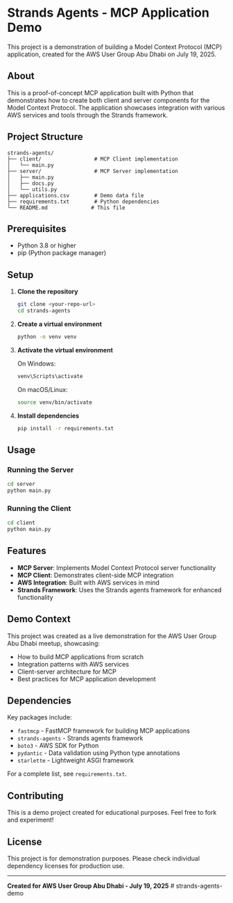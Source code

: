 # Strands Agents - MCP Application Demo

This project is a demonstration of building a Model Context Protocol (MCP) application, created for the AWS User Group Abu Dhabi on July 19, 2025.

## About

This is a proof-of-concept MCP application built with Python that demonstrates how to create both client and server components for the Model Context Protocol. The application showcases integration with various AWS services and tools through the Strands framework.

## Project Structure

```
strands-agents/
├── client/                 # MCP Client implementation
│   └── main.py
├── server/                 # MCP Server implementation  
│   ├── main.py
│   ├── docs.py
│   └── utils.py
├── applications.csv        # Demo data file
├── requirements.txt        # Python dependencies
└── README.md              # This file
```

## Prerequisites

- Python 3.8 or higher
- pip (Python package manager)

## Setup

1. **Clone the repository**
   ```bash
   git clone <your-repo-url>
   cd strands-agents
   ```

2. **Create a virtual environment**
   ```bash
   python -m venv venv
   ```

3. **Activate the virtual environment**
   
   On Windows:
   ```bash
   venv\Scripts\activate
   ```
   
   On macOS/Linux:
   ```bash
   source venv/bin/activate
   ```

4. **Install dependencies**
   ```bash
   pip install -r requirements.txt
   ```

## Usage

### Running the Server

```bash
cd server
python main.py
```

### Running the Client

```bash
cd client  
python main.py
```

## Features

- **MCP Server**: Implements Model Context Protocol server functionality
- **MCP Client**: Demonstrates client-side MCP integration
- **AWS Integration**: Built with AWS services in mind
- **Strands Framework**: Uses the Strands agents framework for enhanced functionality

## Demo Context

This project was created as a live demonstration for the AWS User Group Abu Dhabi meetup, showcasing:
- How to build MCP applications from scratch
- Integration patterns with AWS services
- Client-server architecture for MCP
- Best practices for MCP application development

## Dependencies

Key packages include:
- `fastmcp` - FastMCP framework for building MCP applications
- `strands-agents` - Strands agents framework
- `boto3` - AWS SDK for Python
- `pydantic` - Data validation using Python type annotations
- `starlette` - Lightweight ASGI framework

For a complete list, see `requirements.txt`.

## Contributing

This is a demo project created for educational purposes. Feel free to fork and experiment!

## License

This project is for demonstration purposes. Please check individual dependency licenses for production use.

---

**Created for AWS User Group Abu Dhabi - July 19, 2025** # strands-agents-demo

